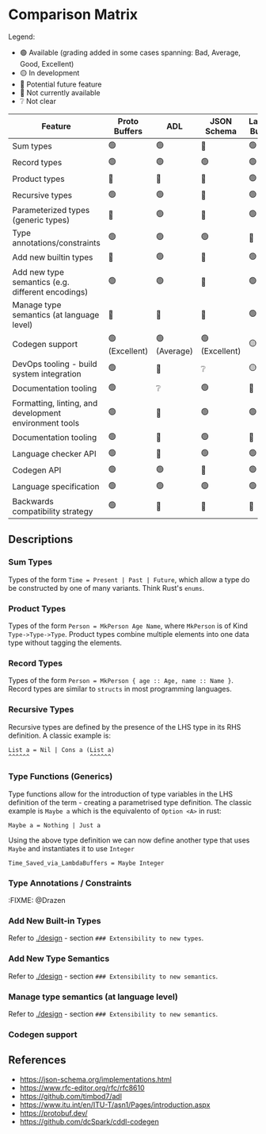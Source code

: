 <!-- markdownlint-disable-file -->

# Comparison Matrix

Legend:

- 🟢 Available (grading added in some cases spanning: Bad, Average, Good, Excellent)
- 🟡 In development
- 🔵 Potential future feature
- 🔴 Not currently available
- ❔ Not clear

| **Feature**                                            | **Proto Buffers** | **ADL**      | **JSON Schema** | **Lambda Buffers** | **CDDL** | **ASN.1**    |
|--------------------------------------------------------|-------------------|--------------|-----------------|--------------------|----------|--------------|
| Sum types                                              | 🟢                | 🟢           | 🔴              | 🟢                 | 🟢       | 🟢           |
| Record types                                           | 🟢                | 🟢           | 🟢              | 🟢                 | 🟢       | 🟢           |
| Product types                                          | 🔴                | 🔴           | 🔴              | 🟢                 | ❔       | 🔴           |
| Recursive types                                        | 🟢                | 🟢           | 🔴              | 🟢                 | 🟢       | ❔           |
| Parameterized types (generic types)                    | 🔴                | 🟢           | 🔴              | 🟢                 | 🟢       | 🔴           |
| Type annotations/constraints                           | 🟢                | 🟢           | 🟢              | 🔵                 | 🟢       | 🟢           |
| Add new builtin types                                  | 🔴                | 🟢           | 🔴              | 🟢                 | 🔴       | 🔴           |
| Add new type semantics (e.g. different encodings)      | 🟢                | 🟢           | 🔴              | 🟢                 | 🔴       | 🟢           |
| Manage type semantics (at language level)              | 🔴                | 🔴           | 🔴              | 🟢                 | 🔴       | 🔴           |
| Codegen support                                        | 🟢 (Excellent)    | 🟢 (Average) | 🟢 (Excellent)  | 🟡                 | 🟢 (Bad) | 🟢 (Average) |
| DevOps tooling - build system integration              | 🟢                | 🔴           | ❔              | 🟡                 | 🔴       | 🔴           |
| Documentation tooling                                  | 🟢                | ❔           | 🟢              | 🔵                 | 🔴       | ❔           |
| Formatting, linting, and development environment tools | 🟢                | 🔴           | 🟢              | 🟢                 | 🔴       | 🔴           |
| Documentation tooling                                  | 🟢                | 🔴           | 🟢              | 🔵                 | 🔴       | ❔           |
| Language checker API                                   | 🟢                | 🔴           | 🟢              | 🟢                 | 🔴       | 🔴           |
| Codegen API                                            | 🟢                | 🟢           | 🔴              | 🟢                 | 🔴       | 🔴           |
| Language specification                                 | 🟢                | 🟢           | 🟢              | 🟢                 | 🟢       | 🟢           |
| Backwards compatibility strategy                       | 🟢                | 🔴           | 🔴              | 🔴                 | 🔴       | 🔴           |

## Descriptions

### Sum Types

Types of the form `Time = Present | Past | Future`, which allow a type do be
constructed by one of many variants. Think Rust's `enums`.

### Product Types

Types of the form `Person = MkPerson Age Name`, where `MkPerson` is of Kind
`Type->Type->Type`. Product types combine multiple elements into one data type
without tagging the elements.

### Record Types

Types of the form `Person = MkPerson { age :: Age, name :: Name }`. Record types
are similar to `structs` in most programming languages.

### Recursive Types

Recursive types are defined by the presence of the LHS type in its RHS
definition. A classic example is:

```text
List a = Nil | Cons a (List a)
^^^^^^                 ^^^^^^
```

### Type Functions (Generics)

Type functions allow for the introduction of type variables in the LHS definition
of the term - creating a parametrised type definition. The classic example is
`Maybe a` which is the equivalento of `Option <A>` in rust:

```text
Maybe a = Nothing | Just a
```

Using the above type definition we can now define another type that uses `Maybe`
and instantiates it to use `Integer`

```text
Time_Saved_via_LambdaBuffers = Maybe Integer
```

### Type Annotations / Constraints

:FIXME: @Drazen

### Add New Built-in Types

Refer to [./design](./design.md) - section `### Extensibility to new types`.

### Add New Type Semantics

Refer to [./design](./design.md) - section `### Extensibility to new semantics`.

### Manage type semantics (at language level)

Refer to [./design](./design.md) - section `### Extensibility to new semantics`.

### Codegen support



## References


- https://json-schema.org/implementations.html
- https://www.rfc-editor.org/rfc/rfc8610
- https://github.com/timbod7/adl
- https://www.itu.int/en/ITU-T/asn1/Pages/introduction.aspx
- https://protobuf.dev/
- https://github.com/dcSpark/cddl-codegen
